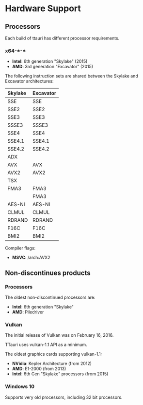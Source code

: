 Hardware Support
================

Processors
----------
Each build of ttauri has different processor requirements.

### x64-\*-\*
 - **Intel**: 6th generation "Skylake" (2015)
 - **AMD**: 3rd generation "Excavator" (2015)

The following instruction sets are shared between the Skylake and Excavator architectures:

 | Skylake | Excavator |
 |:------- |:--------- |
 | SSE     | SSE       |
 | SSE2    | SSE2      |
 | SSE3    | SSE3      |
 | SSSE3   | SSSE3     |
 | SSE4    | SSE4      |
 | SSE4.1  | SSE4.1    |
 | SSE4.2  | SSE4.2    |
 | ADX     |           |
 | AVX     | AVX       |
 | AVX2    | AVX2      |
 | TSX     |           |
 | FMA3    | FMA3      |
 |         | FMA3      |
 | AES-NI  | AES-NI    |
 | CLMUL   | CLMUL     |
 | RDRAND  | RDRAND    |
 | F16C    | F16C      |
 | BMI2    | BMI2      |

Compiler flags:
 - **MSVC**: /arch:AVX2




Non-discontinues products
-------------------------

### Processors
The oldest non-discontinued processors are:
 - **Intel**: 6th generation "Skylake"
 - **AMD**: Piledriver

### Vulkan
The initial release of Vulkan was on February 16, 2016.

TTauri uses vulkan-1.1 API as a minimum.

The oldest graphics cards supporting vulkan-1.1:
 - **NVidia**: Kepler Architecture (from 2012)
 - **AMD**: E1-2000 (from 2013)
 - **Intel**: 6th Gen "Skylake" processors (from 2015)

### Windows 10
Supports very old processors, including 32 bit processors.

